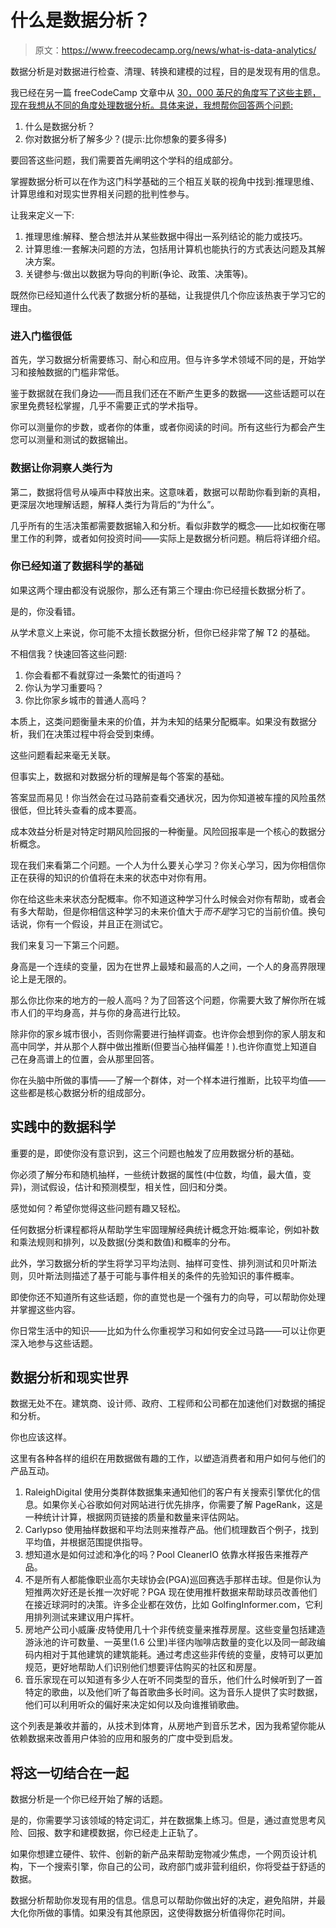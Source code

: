 # 什么是数据分析？

> 原文：<https://www.freecodecamp.org/news/what-is-data-analytics/>

数据分析是对数据进行检查、清理、转换和建模的过程，目的是发现有用的信息。

我已经在另一篇 freeCodeCamp 文章中从 [30，000 英尺的角度写了这些主题，现在我想从不同的角度处理数据分析。具体来说，我想帮你回答两个问题:](https://www.freecodecamp.org/news/a-30-000-foot-introduction-to-data-analytics-and-its-foundational-components/)

1.  什么是数据分析？
2.  你对数据分析了解多少？(提示:比你想象的要多得多)

要回答这些问题，我们需要首先阐明这个学科的组成部分。

掌握数据分析可以在作为这门科学基础的三个相互关联的视角中找到:推理思维、计算思维和对现实世界相关问题的批判性参与。

让我来定义一下:

1.  推理思维:解释、整合想法并从某些数据中得出一系列结论的能力或技巧。
2.  计算思维:一套解决问题的方法，包括用计算机也能执行的方式表达问题及其解决方案。
3.  关键参与:做出以数据为导向的判断(争论、政策、决策等)。

既然你已经知道什么代表了数据分析的基础，让我提供几个你应该热衷于学习它的理由。

### 进入门槛很低

首先，学习数据分析需要练习、耐心和应用。但与许多学术领域不同的是，开始学习和接触数据的门槛非常低。

鉴于数据就在我们身边——而且我们还在不断产生更多的数据——这些话题可以在家里免费轻松掌握，几乎不需要正式的学术指导。

你可以测量你的步数，或者你的体重，或者你阅读的时间。所有这些行为都会产生您可以测量和测试的数据输出。

### 数据让你洞察人类行为

第二，数据将信号从噪声中释放出来。这意味着，数据可以帮助你看到新的真相，更深层次地理解话题，解释人类行为背后的“为什么”。

几乎所有的生活决策都需要数据输入和分析。看似非数学的概念——比如权衡在哪里工作的利弊，或者如何投资时间——实际上是数据分析问题。稍后将详细介绍。

### 你已经知道了数据科学的基础

如果这两个理由都没有说服你，那么还有第三个理由:你已经擅长数据分析了。

是的，你没看错。

从学术意义上来说，你可能不太擅长数据分析，但你已经非常了解 T2 的基础。

不相信我？快速回答这些问题:

1.  你会看都不看就穿过一条繁忙的街道吗？
2.  你认为学习重要吗？
3.  你比你家乡城市的普通人高吗？

本质上，这类问题衡量未来的价值，并为未知的结果分配概率。如果没有数据分析，我们在决策过程中将会受到束缚。

这些问题看起来毫无关联。

但事实上，数据和对数据分析的理解是每个答案的基础。

答案显而易见！你当然会在过马路前查看交通状况，因为你知道被车撞的风险虽然很低，但比转头查看的成本要高。

成本效益分析是对特定时期风险回报的一种衡量。风险回报率是一个核心的数据分析概念。

现在我们来看第二个问题。一个人为什么要关心学习？你关心学习，因为你相信你正在获得的知识的价值将在未来的状态中对你有用。

你在给这些未来状态分配概率。你不知道这种学习什么时候会对你有帮助，或者会有多大帮助，但是你相信这种学习的未来价值大于*而不是*学习它的当前价值。换句话说，你有一个假设，并且正在测试它。

我们来复习一下第三个问题。

身高是一个连续的变量，因为在世界上最矮和最高的人之间，一个人的身高界限理论上是无限的。

那么你比你来的地方的一般人高吗？为了回答这个问题，你需要大致了解你所在城市人们的平均身高，并与你的身高进行比较。

除非你的家乡城市很小，否则你需要进行抽样调查。也许你会想到你的家人朋友和高中同学，并从那个人群中做出推断(但要当心抽样偏差！).也许你直觉上知道自己在身高谱上的位置，会从那里回答。

你在头脑中所做的事情——了解一个群体，对一个样本进行推断，比较平均值——这些都是核心数据分析的组成部分。

## 实践中的数据科学

重要的是，即使你没有意识到，这三个问题也触发了应用数据分析的基础。

你必须了解分布和随机抽样，一些统计数据的属性(中位数，均值，最大值，变异)，测试假设，估计和预测模型，相关性，回归和分类。

感觉如何？希望你觉得这些问题有趣又轻松。

任何数据分析课程都将从帮助学生牢固理解经典统计概念开始:概率论，例如补数和乘法规则和排列，以及数据(分类和数值)和概率的分布。

此外，学习数据分析的学生将学习平均法则、抽样可变性、排列测试和贝叶斯法则，贝叶斯法则描述了基于可能与事件相关的条件的先验知识的事件概率。

即使你还不知道所有这些话题，你的直觉也是一个强有力的向导，可以帮助你处理并掌握这些内容。

你日常生活中的知识——比如为什么你重视学习和如何安全过马路——可以让你更深入地参与这些话题。

## 数据分析和现实世界

数据无处不在。建筑商、设计师、政府、工程师和公司都在加速他们对数据的捕捉和分析。

你也应该这样。

这里有各种各样的组织在用数据做有趣的工作，以塑造消费者和用户如何与他们的产品互动。

1.  RaleighDigital 使用分类群体数据集来通知他们的客户有关搜索引擎优化的信息。如果你关心谷歌如何对网站进行优先排序，你需要了解 PageRank，这是一种统计计算，根据网页链接的质量和数量来评估网站。
2.  Carlypso 使用抽样数据和平均法则来推荐产品。他们梳理数百个例子，找到平均值，并根据范围提供指导。
3.  想知道水是如何过滤和净化的吗？Pool CleanerIO 依靠水样报告来推荐产品。
4.  不是所有人都能像职业高尔夫球协会(PGA)巡回赛选手那样击球。但是你认为短推两次好还是长推一次好呢？PGA 现在使用推杆数据来帮助球员改善他们在接近球洞时的决策。许多企业都在效仿，比如 GolfingInformer.com，它利用排列测试来建议用户挥杆。
5.  房地产公司小威廉·皮特使用几十个非传统变量来推荐房屋。这些变量包括建造游泳池的许可数量、一英里(1.6 公里)半径内咖啡店数量的变化以及同一邮政编码内相对于其他建筑的建筑能耗。通过考虑这些非传统的变量，皮特可以更加规范，更好地帮助人们识别他们想要评估购买的社区和房屋。
6.  音乐家现在可以知道有多少人在听不同类型的音乐，他们什么时候听到了一首特定的歌曲，以及他们听了每首歌曲多长时间。这为音乐人提供了实时数据，他们可以利用听众的偏好来决定如何以及向谁推销歌曲。

这个列表是兼收并蓄的，从技术到体育，从房地产到音乐艺术，因为我希望你能从依赖数据来改善用户体验的应用和服务的广度中受到启发。

## 将这一切结合在一起

数据分析是一个你已经开始了解的话题。

是的，你需要学习该领域的特定词汇，并在数据集上练习。但是，通过直觉思考风险、回报、数字和建模数据，你已经走上正轨了。

如果你想建立硬件、软件、创新的新产品来帮助宠物减少焦虑，一个网页设计机构，下一个搜索引擎，你自己的公司，政府部门或非营利组织，你将受益于舒适的数据。

数据分析帮助你发现有用的信息。信息可以帮助你做出好的决定，避免陷阱，并最大化你所做的事情。如果没有其他原因，这使得数据分析值得你花时间。